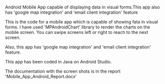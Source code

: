 Android Mobile App capable of displaying data in visual forms.This app also has 'google map integration' and 'email client integration' feature

This is the code for a mobile app which is capable of showing fata in visual forms. I have used 'MPAndroidChart' library to render the charts on the mobile screen. You can swipe screens left or right to reach to the next screen.

Also, this app has 'google map integration' and 'email client integration' feature.

This app has been coded in Java on Android Studio.

The documentation with the screen shots is in the report 'Mobile_App_Android_Report.docx'